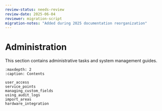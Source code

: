 ```yaml
---
review-status: needs-review
review-date: 2025-06-04
reviewer: migration-script
migration-notes: "Added during 2025 documentation reorganization"
---
```


# Administration

This section contains administrative tasks and system management guides.

```{toctree}
:maxdepth: 2
:caption: Contents

user_access
service_points
managing_custom_fields
using_audit_logs
import_areas
hardware_integration
```
